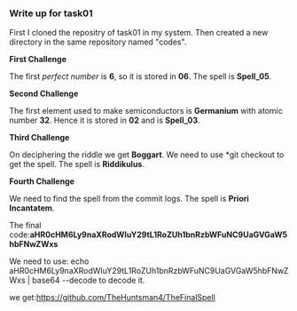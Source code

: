 ### Write up for task01

First I cloned the repositry of task01 in my system. Then created a new directory in the same repository named "codes".

**First Challenge**

The first *perfect number* is **6**, so it is stored in **06**. The spell is **Spell_05**.

**Second Challenge**

The first element used to make semiconductors is **Germanium** with atomic number **32**. Hence it is stored in **02** and is **Spell_03**.

**Third Challenge**

On deciphering the riddle we get **Boggart**. We need to use *git checkout <remote branch><Relative path of the file ot be copied from the other branch> to get the spell. The spell is **Riddikulus**.

**Fourth Challenge**

We need to find the spell from the commit logs. The spell is **Priori Incantatem**.

The final code:**aHR0cHM6Ly9naXRodWIuY29tL1RoZUh1bnRzbWFuNC9UaGVGaW5hbFNwZWxs**

We need to use: echo aHR0cHM6Ly9naXRodWIuY29tL1RoZUh1bnRzbWFuNC9UaGVGaW5hbFNwZWxs | base64 --decode to decode it.

we get:https://github.com/TheHuntsman4/TheFinalSpell